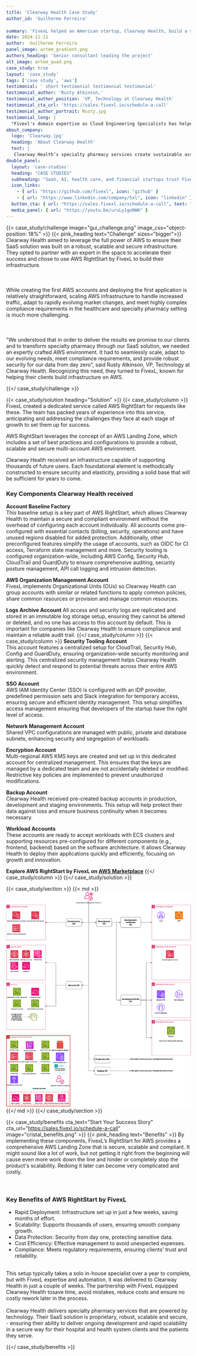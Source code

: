```yaml
---
title: 'Clearway Health Case Study'
author_id: 'Guilherme Ferreira'
 
summary: 'FivexL helped an American startup, Clearway Health, build a strong, scalable, and secure foundation with AWS RightStart for future development and rapid scaling.'
date: 2024-11-11 
author:  Guilherme Ferreira
panel_image: artem_gradient.png
authors_heading: 'Senior consultant leading the project'
alt_image: artem_quad.png
case_study: true
layout: 'case_study'
tags: ['case study', 'aws']
testimonial: ' short testimonial testimonial testimonial'
testimonial_author: 'Rusty Atkinson,'
testimonial_author_position: 'VP, Technology at Clearway Health'
testimonial_cta_url: 'https://sales.fivexl.io/schedule-a-call'
testimonial_author_portrait: Rusty.jpg
testimonial_long: |
  "Fivexl's domain expertise as Cloud Engineering Specialists has helped Clearway Health deliver on our aggressive SaaS vision with confidence that the decisions we are making today will serve us well for years to come. AWS RightStart by FivexL allowed us to get many important, foundational elements decided and solved in record time, which has allowed the Clearway Health Technology Team to spend more time and attention on specialty pharmacy-specific decisions".
about_company:
  logo: 'Clearway.jpg'
  heading: 'About Clearway Health'
  text: |
   Clearway Health’s specialty pharmacy services create sustainable assets and build lasting legacies for hospitals and health systems, providing a service that every patient deserves. Their team began at Boston Medical Center Health System, improving access to care and managing the complex medication needs of vulnerable patient populations. Equipped with this unique experience to solve challenges, Clearway Health partners with other hospitals and health systems to provide transformative specialty pharmacy services that put patients first. Their strategic partnerships build and strengthen the infrastructure for specialty pharmacy programs through improving operational workflows, implementing clinical programs, hiring and embedding skilled pharmacists and patient liaisons into the clinical team, providing proprietary software technology, unlocking drug access and leading accreditation processes. Clearway Health delivers a clinically driven service that eliminates barriers to medication access, improves the health of patients and communities, grows revenue at healthy margins for health systems and reduces costs for patients. To learn more, visit www.clearwayhealth.com.
double_panel:
  layout: 'case-studies'
  heading: "CASE STUDIES"
  subheading: "SaaS, AI, health care, and financial startups trust FivexL to build their infrastructure in AWS, empowering their businesses to grow faster. Learn how."
  icon_links:
    - { url: "https://github.com/fivexl", icon: "github" }
    - { url: "https://www.linkedin.com/company/5xl", icon: "linkedin" }
  button_cta: { url: "https://sales.fivexl.io/schedule-a-call", text: "Book a consultation" }
  media_panel: { url: "https://youtu.be/uruLy1goNW0" }
---
```

{{< case_study/challenge  image="gui_challenge.png" image_css="object-position: 18%" >}}
{{< pink_heading text="Challenge"  sizes="bigger">}}
Clearway Health aimed to leverage the full power of AWS to ensure their SaaS solution was built on a robust, scalable and secure infrastructure. They opted to partner with an expert in the space to accelerate their success and chose to use AWS RightStart by FivexL to build their infrastructure.<br/>  
<br/>    
While creating the first AWS accounts and deploying the first application is relatively straightforward, scaling AWS infrastructure to handle increased traffic, adapt to rapidly evolving market changes, and meet highly complex compliance requirements in the healthcare and specialty pharmacy setting is much more challenging.<br/>  
<br/>    
"We understood that in order to deliver the results we promise to our clients and to transform specialty pharmacy through our SaaS solution, we needed an expertly crafted AWS environment. It had to seamlessly scale, adapt to our evolving needs, meet compliance requirements, and provide robust security for our data from day zero", said Rusty Atkinson, VP, Technology at Clearway Health.
Recognizing this need, they turned to FivexL, known for helping their clients build infrastructure on AWS.



{{</ case_study/challenge >}}
 
{{< case_study/solution heading="Solution" >}}
{{< case_study/column >}}
FivexL created a dedicated service called AWS RightStart for requests like these. The team has packed years of experience into this service, anticipating and addressing the challenges they face at each stage of growth to set them up for success.
  
AWS RightStart leverages the concept of an AWS Landing Zone, which includes a set of best practices and configurations to provide a robust, scalable and secure multi-account AWS environment.  
  
Clearway Health received an infrastructure capable of supporting thousands of future users. Each foundational element is methodically constructed to ensure security and elasticity, providing a solid base that will be sufficient for years to come.
### Key Components Clearway Health received 
**Account Baseline Factory**  
This baseline setup is a key part of AWS RightStart, which allows Clearway Health to maintain a secure and compliant environment without the overhead of configuring each account individually. All accounts come pre-configured with essential contacts (billing, security, operations) and have unused regions disabled for added protection. Additionally, other preconfigured features simplify the usage of accounts, such as OIDC for CI access, Terraform state management and more. Security tooling is configured organization-wide, including AWS Config, Security Hub, CloudTrail and GuardDuty to ensure comprehensive auditing, security posture management, API call logging and intrusion detection.<br/>   

**AWS Organization Management Account**  
FivexL implements Organizational Units (OUs) so Clearway Health can group accounts with similar or related functions to apply common policies, share common resources or provision and manage common resources.  

**Logs Archive Account**
All access and security logs are replicated and stored in an immutable log storage setup, ensuring they cannot be altered or deleted, and no one has access to this account by default. This is important for companies like Clearway Health to ensure compliance and maintain a reliable audit trail.
{{</ case_study/column >}}
{{< case_study/column >}}
**Security Tooling Account**  
This account features a centralized setup for CloudTrail, Security Hub, Config and GuardDuty, ensuring organization-wide security monitoring and alerting. This centralized security management helps Clearway Health quickly detect and respond to potential threats across their entire AWS environment.    

**SSO Account**  
AWS IAM Identity Center (SSO) is configured with an IDP provider, predefined permission sets and Slack integration for temporary access, ensuring secure and efficient identity management. This setup simplifies access management ensuring that developers of the startup have the right level of access.

**Network Management Account**  
Shared VPC configurations are managed with public, private and database subnets, enhancing security and segregation of workloads. 

**Encryption  Account**  
Multi-regional AWS KMS keys are created and set up in this dedicated account for centralized management. This ensures that the keys are managed by a dedicated team and are not accidentally deleted or modified. Restrictive key policies are implemented to prevent unauthorized modifications. 

**Backup Account**  
Clearway Health received pre-created backup accounts in production, development and staging environments. This setup will help protect their data against loss and ensure business continuity when it becomes necessary.

**Workload Accounts**  
These accounts are ready to accept workloads with ECS clusters and supporting resources pre-configured for different components (e.g., frontend, backend) based on the software architecture. It allows Clearway Health to deploy their applications quickly and efficiently, focusing on growth and innovation.  
  
**Explore AWS RightStart by FivexL on [AWS Marketplace](https://aws.amazon.com/marketplace/pp/prodview-d4lown4cemykw)**
{{</ case_study/column >}}
{{</ case_study/solution >}} 

{{< case_study/section >}}
{{< md >}}![diagram](clearway_diagram.png){{</ md >}}
{{</ case_study/section >}}

{{< case_study/benefits
    cta_text="Start Your Success Story"
    cta_url="https://sales.fivexl.io/schedule-a-call"
    image="cristal_benefits.png"
    >}}
{{< pink_heading text="Benefits" >}}
By implementing these components, FivexL’s RightStart for AWS provides a comprehensive AWS Landing Zone that is secure, scalable and compliant. It might sound like a lot of work, but not getting it right from the beginning will cause even more work down the line and hinder or completely stop the product's scalability. Redoing it later can become very complicated and costly.<br/>  
<br/>  

<h3> Key Benefits of AWS RightStart by FivexL </h3> 

- Rapid Deployment: Infrastructure set up in just a few weeks, saving months of effort.  <br/> 
- Scalability: Supports thousands of users, ensuring smooth company growth.  <br/> 
- Data Protection: Security from day one, protecting sensitive data.  <br/> 
- Cost Efficiency: Effective management to avoid unexpected expenses.  <br/> 
- Compliance: Meets regulatory requirements, ensuring clients' trust and reliability. <br/> 
<br/>  
This setup typically takes a solo in-house specialist over a year to complete, but with FivexL expertise and automation, it was delivered to Clearway Health in just a couple of weeks. The partnership with FivexL equipped Clearway Health tosave time, avoid mistakes, reduce costs and ensure no costly rework later in the process.<br/>
<br/> 
Clearway Health delivers specialty pharmacy services that are powered by technology. Their SaaS solution is  proprietary, robust, scalable and secure, - ensuring their ability to deliver ongoing development and rapid scalability in a secure way for their hospital and health system clients and the patients they serve. 


{{</ case_study/benefits >}}
